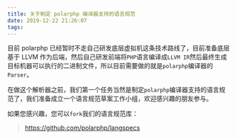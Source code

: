 ```yaml
---
title: 关于制定 polarphp 编译器支持的语言规范
date: 2019-12-22 21:26:07
tags:
---
```

目前 polarphp 已经暂时不走自己研发底层虚拟机这条技术路线了，目前准备底层基于 LLVM 作为后端，然后自己研发前端将`PHP`语言编译成`LLVM IR`然后最终生成目标机器可以执行的二进制文件，所以目前需要做的就是`polarphp`编译器的`Parser`。

在做这个解析器之前，我们第一个任务当然是制定`polarphp`编译器支持的语言规范了，我们准备成立一个语言规范草案工作小组，欢迎感兴趣的朋友参与。

如果您感兴趣，您可以`fork`我们的语言规范库：
> https://github.com/polarphp/langspecs